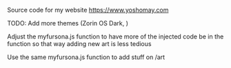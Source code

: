 Source code for my website https://www.yoshomay.com

TODO:
Add more themes (Zorin OS Dark, )

Adjust the myfursona.js function to have more of the injected code be in the function so that way adding new art is less tedious

Use the same myfursona.js function to add stuff on /art

